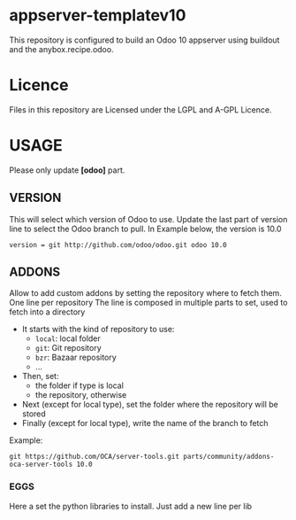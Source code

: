 # appserver-templatev10
This repository is configured to build an Odoo 10 appserver using buildout and the anybox.recipe.odoo.

# Licence
Files in this repository are Licensed under the LGPL and A-GPL Licence.

# USAGE
Please only update **[odoo]** part.
 
## VERSION
This will select which version of Odoo to use.
Update the last part of version line to select the Odoo branch to pull.
In Example below, the version is 10.0
```
version = git http://github.com/odoo/odoo.git odoo 10.0
```

## ADDONS
Allow to add custom addons by setting the repository where to fetch them.
One line per repository
The line is composed in multiple parts to set, used to fetch into a directory

- It starts with the kind of repository to use:
     * `local`: local folder
     * `git`: Git repository
     * `bzr`: Bazaar repository
     * ...
- Then, set:
     * the folder if type is local
     * the repository, otherwise
- Next (except for local type), set the folder where the repository will be stored
- Finally (except for local type), write the name of the branch to fetch

Example:
```
git https://github.com/OCA/server-tools.git parts/community/addons-oca-server-tools 10.0
```

### EGGS
Here a set the python libraries to install.
Just add a new line per lib

